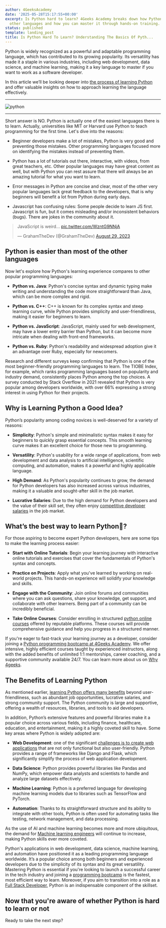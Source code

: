 ```yaml
---
author: 4GeeksAcademy
date: '2025-05-28T15:17:55+00:00'
excerpt: Is Python hard to learn? 4Geeks Academy breaks down how Python compares to
  other languages and how you can master it through hands-on training.
status: published
template: landing_post
title: Is Python Hard To Learn? Understanding The Basics Of Pyth...
---
```

Python is widely recognized as a powerful and adaptable programming language, which has contributed to its growing popularity. Its versatility has made it a staple in various industries, including web development, data science, and machine learning, making it a key language to master if you want to work as a software developer.

In this article we’ll be looking deeper into [the process of learning Python]([https://4geeksacademy.com/us/python-bootcamp/how-long-does-it-take-to-learn-python](https://4geeksacademy.com/us/python-bootcamp/how-long-does-it-take-to-learn-python)) and offer valuable insights on how to approach learning the language effectively. 

---

![python](https://images.unsplash.com/photo-1526379095098-d400fd0bf935?auto=format&fit=crop&q=80&w=1632&ixlib=rb-4.0.3&ixid=M3wxMjA3fDB8MHxwaG90by1wYWdlfHx8fGVufDB8fHx8fA%3D%3D)

---

Short answer is NO. Python is actually one of the easiest languages there is to learn. Actually, universities like MIT or Harvard use Python to teach programming for the first time. Let's dive into the reasons:

- Beginner developers make a lot of mistakes, Python is very good and preventing those mistakes. Other programming languages focused more on identifying the mistakes instead of preventing them.

- Python has a lot of tutorials out there, interactive, with videos, from great teachers, etc. Other popular languages may have great content as well, but with Python you can rest assure that there will always be an amazing tutorial for what you want to learn.  

- Error messages in Python are concise and clear, most of the other very popular languages lack great feedback to the developers, that is why beginners will benefit a lot from Python during early days.

- Javascript has confusing rules: Some people decide to learn JS first. Javascript is fun, but it comes misleading and/or inconsistent behaviors (bugs). There are jokes in the community about it.

<blockquote class="twitter-tweet"><p lang="en" dir="ltr">JavaScript is weird... <a href="https://t.co/WzntG9NNjA">pic.twitter.com/WzntG9NNjA</a></p>&mdash; GrahamTheDev (@GrahamTheDev) <a href="https://twitter.com/GrahamTheDev/status/1696451106371502334?ref_src=twsrc%5Etfw">August 29, 2023</a></blockquote> <script async src="https://platform.twitter.com/widgets.js" charset="utf-8"></script>


## Python is easier than most of the other languages

Now let's explore how Python's learning experience compares to other popular programming languages:

- **Python vs. Java**: Python's concise syntax and dynamic typing make writing and understanding the code more straightforward than Java, which can be more complex and rigid.

- **Python vs. C++**: C++ is known for its complex syntax and steep learning curve, while Python provides simplicity and user-friendliness, making it easier for beginners to learn.

- **Python vs. JavaScript**: JavaScript, mainly used for web development, may have a lower entry barrier than Python, but it can become more intricate when dealing with front-end frameworks. 

- **Python vs. Ruby**: Python's readability and widespread adoption give it an advantage over Ruby, especially for newcomers.

Research and different surveys keep confirming that Python is one of the most beginner-friendly programming languages to learn. The TIOBE Index, for example, which ranks programming languages based on popularity and industry demand, consistently places Python among the top choices. A survey conducted by Stack Overflow in 2021 revealed that Python is very popular among developers worldwide, with over 66% expressing a strong interest in using Python for their projects.

## Why is Learning Python a Good Idea?

Python’s popularity among coding novices is well-deserved for a variety of reasons:

- **Simplicity**: Python's simple and minimalistic syntax makes it easy for beginners to quickly grasp essential concepts. This smooth learning curve makes it an excellent choice for those new to programming.

- **Versatility**: Python's usability for a wide range of applications, from web development and data analysis to artificial intelligence, scientific computing, and automation, makes it a powerful and highly applicable language.

- **High Demand**: As Python's popularity continues to grow, the demand for Python developers has also increased across various industries, making it a valuable and sought-after skill in the job market.

-  **Lucrative Salaries**: Due to the high demand for Python developers and the value of their skill set, they often enjoy [competitive developer salaries](https://4geeksacademy.com/us/full-stack-developer/senior-full-stack-developer-salary) in the job market.


## What’s the best way to learn Python🐍?

For those aspiring to become expert Python developers, here are some tips to make the learning process easier:

- **Start with Online Tutorials**: Begin your learning journey with interactive online tutorials and exercises that cover the fundamentals of Python's syntax and concepts.

- **Practice on Projects**: Apply what you've learned by working on real-world projects. This hands-on experience will solidify your knowledge and skills.

- **Engage with the Community**: Join online forums and communities where you can ask questions, share your knowledge, get support, and collaborate with other learners. Being part of a community can be incredibly beneficial.

- **Take Online Courses**: Consider enrolling in structured [python online courses](https://4geeksacademy.com/us/python-bootcamp/python-bootcamp-online) offered by reputable platforms. These courses will provide comprehensive guidance and help you progress in a structured manner.


If you're eager to fast-track your learning journey as a developer, consider joining a [Python programming bootcamp at 4Geeks Academy](https://4geeksacademy.com/us/python-bootcamp/python-programming-bootcamp). We offer intensive, highly efficient courses taught by experienced instructors, along with the added benefits of unlimited 1:1 mentorships, career coaching, and a supportive community available 24/7. You can learn more about us on [Why 4geeks](https://4geeksacademy.com/us/geeks-vs-others).

## The Benefits of Learning Python

As mentioned earlier, [learning Python offers many benefits](https://4geeksacademy.com/us/python-bootcamp/why-we-teach-python-4geeks) beyond user-friendliness, such as abundant job opportunities, lucrative salaries, and strong community support. The Python community is large and supportive, offering a wealth of resources, libraries, and tools to aid developers.

In addition, Python’s extensive features and powerful libraries make it a popular choice across various fields, including finance, healthcare, education, and entertainment, making it a highly coveted skill to have. Some key areas where Python is widely adopted are:

- **Web Development**: one of the significant [challenges is to create web applications](https://4geeksacademy.com/us/trends-and-tech/challenges-web-developer-us) that are not only functional but also user-friendly. Python provides a range of frameworks like Django and Flask, which significantly simplify the process of web application development.

- **Data Science**: Python provides powerful libraries like Pandas and NumPy, which empower data analysts and scientists to handle and analyze large datasets effectively.

- **Machine Learning**: Python is a preferred language for developing machine learning models due to libraries such as TensorFlow and PyTorch.

- **Automation**: Thanks to its straightforward structure and its ability to integrate with other tools, Python is often used for automating tasks like testing, network management, and data processing.

As the use of AI and machine learning becomes more and more ubiquitous, the demand for [Machine learning engineers](https://4geeksacademy.com/us/machine-learning-engineer/machine-learning-engineer) will continue to increase, making Python skills ever more coveted.


Python's applications in web development, data science, machine learning, and automation have positioned it as a leading programming language worldwide. It’s a popular choice among both beginners and experienced developers due to the simplicity of its syntax and its great versatility. Mastering Python is essential if you're looking to launch a successful career in the tech industry and joining a [programming bootcamp](https://4geeksacademy.com/us/coding-bootcamp?lang=en) is the fastest, most efficient way to learn. Moreover, if you aim to transition into a role as a [Full Stack Developer](https://4geeksacademy.com/us/coding-bootcamps/part-time-full-stack-developer), Python is an indispensable component of the skillset.

## Now that you're aware of whether Python is hard to learn or not
Ready to take the next step?

<call-to-action button_text="Enroll now" button_link="https://4geeksacademy.com/us/coding-bootcamps/machine-learning-engineering" background="rgba(0, 151, 205, 0.15)" title="Become a Machine Learning Engineer" text="Join a Machine Learning Engineer bootcamp and become a master jedi with Python"></call-to-action>